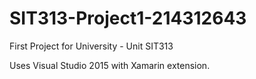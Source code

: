 # SIT313-Project1-214312643
First Project for University - Unit SIT313

Uses Visual Studio 2015 with Xamarin extension.
